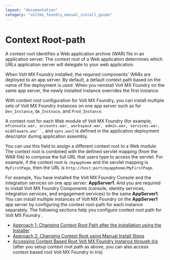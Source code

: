 ```yaml
---
layout: "documentation"
category: "voltmx_foundry_manual_install_guide"
---
```

                             

Context Root-path
=================

A context root identifies a Web application archive (WAR) file in an application server. The context root of a Web application determines which URLs application server will delegate to your web application.

When Volt MX Foundry installed, the required components' WARs are deployed to an app server. By default, a default context path based on the name of the deployment is used. When you reinstall Volt MX Foundry on the same app server, the newly installed instance overrides the first instance.

With context root configuration for Volt MX Foundry, you can install multiple sets of Volt MX Foundry instances on one app server such as for `Dev_Instance`, `QA_Instnace`, and `Prod_Instance`.

A context root for each Web module of Volt MX Foundry (for example, `mfconsole.war, accounts.war, workspace.war, admin.war, services.war, middleware.war``,` and `vpns.war`) is defined in the application deployment descriptor during application assembly.

You can use this field to assign a different context root to a Web module. The context root is combined with the defined servlet mapping (from the WAR file) to compose the full URL that users type to access the servlet. For example, if the context root is `/myapphome` and the servlet mapping is `MyFirstPage`, then the URL is `http://host:port/myapphome/MyFirstPage`.

For example, You have installed the Volt MX Foundry Console and the integration services on one app server: **AppServer1**. And you are required to install Volt MX Foundry Components (console, identity services, integration services, and engagement services) to the same **AppServer1**. You can install multiple instances of Volt MX Foundry on the **AppServer1** app server by configuring the context root-path for each instance separately. The following sections help you configure context root path for Volt MX Foundry .

*   [Approach 1: Changing Context Root Path after the installation using the Installer](ContextPath.html)
*   [Approach 2: Changing Context Root using Manual Install Steps](ContextRoot_MI.html)
*   [Accessing Context Based Root Volt MX Foundry Instance through Iris](ContextPath_Iris.html) (after you setup context root path as above, you can also access context based root Volt MX Foundry in Iris)
